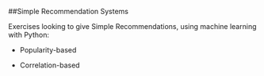 ##Simple Recommendation Systems

Exercises looking to give Simple Recommendations, using machine learning with Python:

* Popularity-based

* Correlation-based